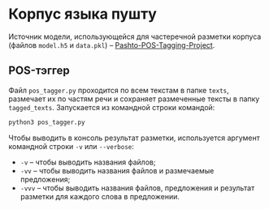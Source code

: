 # Корпус языка пушту
Источник модели, использующейся для частеречной разметки корпуса (файлов `model.h5` и `data.pkl`) – [Pashto-POS-Tagging-Project](https://github.com/Junaid199f/Pashto-POS-Tagging-Project).
## POS-тэггер
Файл `pos_tagger.py` проходится по всем текстам в папке `texts`, размечает их по частям речи и сохраняет размеченные тексты в папку `tagged_texts`. Запускается из командной строки командой:

```bash
python3 pos_tagger.py
```

Чтобы выводить в консоль результат разметки, используется аргумент командной строки `-v` или `--verbose`:
* `-v` – чтобы выводить названия файлов;
* `-vv` – чтобы выводить названия файлов и размечаемые предложения;
* `-vvv` – чтобы выводить названия файлов, предложения и результат разметки для каждого слова в предложении.
